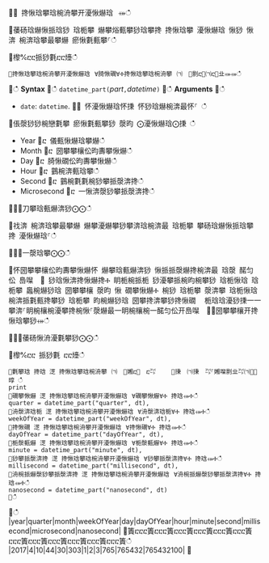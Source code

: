਍⌀ 搀愀琀攀琀椀洀攀开瀀愀爀琀⠀⤀ഀഀ
਍䔀砀琀爀愀挀琀猀 琀栀攀 爀攀焀甀攀猀琀攀搀 搀愀琀攀 瀀愀爀琀 愀猀 愀渀 椀渀琀攀最攀爀 瘀愀氀甀攀⸀ഀഀ
਍㰀℀ⴀⴀ挀猀氀ⴀⴀ㸀ഀഀ
```਍搀愀琀攀琀椀洀攀开瀀愀爀琀⠀∀䐀愀礀∀Ⰰ搀愀琀攀琀椀洀攀⠀㈀　㄀㔀ⴀ㄀㈀ⴀ㄀㐀⤀⤀ഀഀ
```਍ഀഀ
**Syntax**਍ഀഀ
`datetime_part(`*part*`,`*datetime*`)`਍ഀഀ
**Arguments**਍ഀഀ
* `date`: `datetime`.਍⨀ 怀瀀愀爀琀怀㨀 怀猀琀爀椀渀最怀⸀ ഀഀ
਍倀漀猀猀椀戀氀攀 瘀愀氀甀攀猀 漀昀 ⨀瀀愀爀琀⨀㨀 ഀഀ
- Year਍ⴀ 儀甀愀爀琀攀爀ഀഀ
- Month਍ⴀ 圀攀攀欀伀昀夀攀愀爀ഀഀ
- Day਍ⴀ 䐀愀礀伀昀夀攀愀爀ഀഀ
- Hour਍ⴀ 䴀椀渀甀琀攀ഀഀ
- Second਍ⴀ 䴀椀氀氀椀猀攀挀漀渀搀ഀഀ
- Microsecond਍ⴀ 一愀渀漀猀攀挀漀渀搀ഀഀ
਍⨀⨀刀攀琀甀爀渀猀⨀⨀ഀഀ
਍䄀渀 椀渀琀攀最攀爀 爀攀瀀爀攀猀攀渀琀椀渀最 琀栀攀 攀砀琀爀愀挀琀攀搀 瀀愀爀琀⸀ഀഀ
਍⨀⨀一漀琀攀⨀⨀ഀഀ
਍怀圀攀攀欀伀昀夀攀愀爀怀 爀攀琀甀爀渀猀 愀挀挀漀爀搀椀渀最 琀漀 䤀匀伀 㠀㘀　㄀ 猀琀愀渀搀愀爀搀Ⰰ 眀栀椀挀栀 猀瀀攀挀椀昀椀攀猀 琀栀愀琀 琀栀攀 䘀椀爀猀琀 圀攀攀欀 漀昀 愀 礀攀愀爀Ⰰ 椀猀 琀栀攀 漀渀攀 琀栀愀琀 椀渀挀氀甀搀攀猀 琀栀攀 昀椀爀猀琀 圀攀搀渀攀猀搀愀礀 ⠀栀琀琀瀀猀㨀⼀⼀攀渀⸀眀椀欀椀瀀攀搀椀愀⸀漀爀最⼀眀椀欀椀⼀䤀匀伀开㠀㘀　㄀⌀圀攀攀欀开搀愀琀攀猀⤀ഀഀ
਍⨀⨀䔀砀愀洀瀀氀攀猀⨀⨀ഀഀ
਍㰀℀ⴀⴀ 挀猀氀 ⴀⴀ㸀ഀഀ
```਍氀攀琀 搀琀 㴀 搀愀琀攀琀椀洀攀⠀㈀　㄀㜀ⴀ㄀　ⴀ㌀　 　㄀㨀　㈀㨀　㌀⸀㜀㘀㔀㐀㌀㈀㄀⤀㬀 ഀഀ
print ਍礀攀愀爀 㴀 搀愀琀攀琀椀洀攀开瀀愀爀琀⠀∀礀攀愀爀∀Ⰰ 搀琀⤀Ⰰഀഀ
quarter = datetime_part("quarter", dt),਍洀漀渀琀栀 㴀 搀愀琀攀琀椀洀攀开瀀愀爀琀⠀∀洀漀渀琀栀∀Ⰰ 搀琀⤀Ⰰഀഀ
weekOfYear = datetime_part("weekOfYear", dt),਍搀愀礀 㴀 搀愀琀攀琀椀洀攀开瀀愀爀琀⠀∀搀愀礀∀Ⰰ 搀琀⤀Ⰰഀഀ
dayOfYear = datetime_part("dayOfYear", dt),਍栀漀甀爀 㴀 搀愀琀攀琀椀洀攀开瀀愀爀琀⠀∀栀漀甀爀∀Ⰰ 搀琀⤀Ⰰഀഀ
minute = datetime_part("minute", dt),਍猀攀挀漀渀搀 㴀 搀愀琀攀琀椀洀攀开瀀愀爀琀⠀∀猀攀挀漀渀搀∀Ⰰ 搀琀⤀Ⰰഀഀ
millisecond = datetime_part("millisecond", dt),਍洀椀挀爀漀猀攀挀漀渀搀 㴀 搀愀琀攀琀椀洀攀开瀀愀爀琀⠀∀洀椀挀爀漀猀攀挀漀渀搀∀Ⰰ 搀琀⤀Ⰰഀഀ
nanosecond = datetime_part("nanosecond", dt)਍ഀഀ
```਍ഀഀ
|year|quarter|month|weekOfYear|day|dayOfYear|hour|minute|second|millisecond|microsecond|nanosecond|਍簀ⴀⴀⴀ簀ⴀⴀⴀ簀ⴀⴀⴀ簀ⴀⴀⴀ簀ⴀⴀⴀ簀ⴀⴀⴀ簀ⴀⴀⴀ簀ⴀⴀⴀ簀ⴀⴀⴀ簀ⴀⴀⴀ簀ⴀⴀⴀ簀ⴀⴀⴀ簀ഀഀ
|2017|4|10|44|30|303|1|2|3|765|765432|765432100|਍